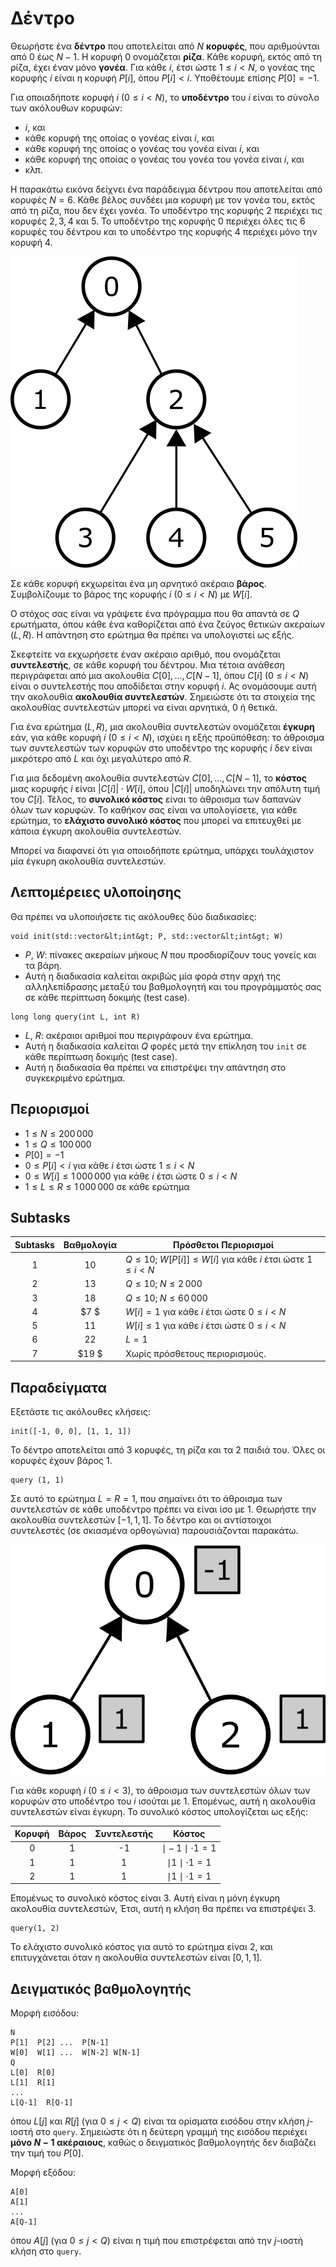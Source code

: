 
# Δέντρο

Θεωρήστε ένα **δέντρο** που αποτελείται από $N$ **κορυφές**,
 που αριθμούνται από $0$ έως $N-1$.
Η κορυφή $0$ ονομάζεται **ρίζα**.
Κάθε κορυφή, εκτός από τη ρίζα, έχει έναν μόνο **γονέα**.
Για κάθε $i$, έτσι ώστε $1 \leq i < N$,
 ο γονέας της κορυφής $i$ είναι η κορυφή $P[i]$, όπου $P[i] < i$.
Υποθέτουμε επίσης $P[0] = -1$.

Για οποιαδήποτε κορυφή $i$ ($0 \leq i < N$),
 το **υποδέντρο** του $i$ είναι το σύνολο των ακόλουθων κορυφών:
 * $i$, και
 * κάθε κορυφή της οποίας ο γονέας είναι $i$, και
 * κάθε κορυφή της οποίας ο γονέας του γονέα είναι $i$, και
 * κάθε κορυφή της οποίας ο γονέας του γονέα του γονέα είναι $i$, και
 * κλπ.

Η παρακάτω εικόνα δείχνει ένα παράδειγμα δέντρου που αποτελείται από κορυφές $N = 6$.
Κάθε βέλος συνδέει μια κορυφή με τον γονέα του,
 εκτός από τη ρίζα, που δεν έχει γονέα.
Το υποδέντρο της κορυφής $2$ περιέχει τις κορυφές $2, 3, 4$ και $5$.
Το υποδέντρο της κορυφής $0$ περιέχει όλες τις $6$ κορυφές του δέντρου
 και το υποδέντρο της κορυφής $4$ περιέχει μόνο την κορυφή $4$.

![](subtrees.png "150")

Σε κάθε κορυφή εκχωρείται ένα μη αρνητικό ακέραιο **βάρος**.
Συμβολίζουμε το βάρος της κορυφής $i$ ($0 \leq i < N$) με $W[i]$.

Ο στόχος σας είναι να γράψετε ένα πρόγραμμα που θα απαντά σε $Q$ ερωτήματα,
όπου κάθε ένα  καθορίζεται από ένα ζεύγος θετικών ακεραίων $(L, R)$.
Η απάντηση στο ερώτημα θα πρέπει να υπολογιστεί ως εξής.

Σκεφτείτε να εκχωρήσετε έναν ακέραιο αριθμό,
 που ονομάζεται **συντελεστής**, σε κάθε κορυφή του δέντρου.
Μια τέτοια ανάθεση περιγράφεται από μια ακολουθία $C[0], \ldots, C[N-1]$,
 όπου $C[i]$ ($0 \leq i < N$) είναι ο συντελεστής που αποδίδεται στην κορυφή $i$.
Ας ονομάσουμε αυτή την ακολουθία **ακολουθία συντελεστών**.
Σημειώστε ότι τα στοιχεία της ακολουθίας συντελεστών μπορεί να είναι αρνητικά, $0$ ή θετικά.

Για ένα ερώτημα $(L, R)$,
 μια ακολουθία συντελεστών ονομάζεται **έγκυρη**
 εάν, για κάθε κορυφή $i$ ($0 \leq i < N$),
 ισχύει η εξής προϋπόθεση:
 το άθροισμα των συντελεστών των κορυφών στο υποδέντρο της κορυφής $i$
 δεν είναι μικρότερο από $L$ και όχι μεγαλύτερο από $R$.

Για μια δεδομένη ακολουθία συντελεστών $C[0], \ldots, C[N-1]$,
 το **κόστος** μιας κορυφής $i$ είναι $|C[i]| \cdot W[i]$,
 όπου $|C[i]|$ υποδηλώνει την απόλυτη τιμή του $C[i]$.
Τέλος, το **συνολικό κόστος** είναι το άθροισμα των δαπανών όλων των κορυφών.
Το καθήκον σας είναι να υπολογίσετε, για κάθε ερώτημα,
 το **ελάχιστο συνολικό κόστος** που μπορεί να επιτευχθεί με κάποια έγκυρη ακολουθία συντελεστών.

Μπορεί να διαφανεί ότι για οποιοδήποτε ερώτημα, υπάρχει τουλάχιστον μία έγκυρη ακολουθία συντελεστών.

## Λεπτομέρειες υλοποίησης

Θα πρέπει να υλοποιήσετε τις ακόλουθες δύο διαδικασίες:

```
void init(std::vector&lt;int&gt; P, std::vector&lt;int&gt; W)
```

* $P$, $W$: πίνακες ακεραίων μήκους $N$
που προσδιορίζουν τους γονείς και τα βάρη.
* Αυτή η διαδικασία καλείται ακριβώς μία φορά
 στην αρχή της αλληλεπίδρασης μεταξύ του βαθμολογητή και του προγράμματός σας σε κάθε περίπτωση δοκιμής (test case).

```
long long query(int L, int R)
```
* $L$, $R$: ακέραιοι αριθμοί που περιγράφουν ένα ερώτημα.
* Αυτή η διαδικασία καλείται $Q$ φορές μετά την επίκληση του `init` σε κάθε περίπτωση δοκιμής (test case).
* Αυτή η διαδικασία θα πρέπει να επιστρέψει την απάντηση στο συγκεκριμένο ερώτημα.


## Περιορισμοί

* $1 \leq N \leq 200\,000$
* $1 \leq Q \leq 100\,000$
* $P[0] = -1$
* $0 \leq P[i] < i$ για κάθε $i$ έτσι ώστε $1 \leq i < N$
* $0 \leq W[i] \leq 1\,000\,000$ για κάθε $i$ έτσι ώστε $0 \leq i < N$
* $1 \leq L \leq R \leq 1\,000\,000$ σε κάθε ερώτημα

## Subtasks 

| Subtasks | Βαθμολογία | Πρόσθετοι Περιορισμοί |
| :-----: | :----: | ---------------------- |
| 1 | $10$ | $Q \leq 10$; $W[P[i]] \leq W[i]$ για κάθε $i$ έτσι ώστε $1 \leq i < N$
|   2     |  $13$  | $Q \leq 10$; $N \leq 2\,000$
|   3     |  $18$  | $Q \leq 10$; $N \leq 60\,000$
| 4 | $7 $ | $W[i] = 1$ για κάθε $i$ έτσι ώστε $0 \leq i < N$
| 5 | $11$ | $W[i] \leq 1$ για κάθε $i$ έτσι ώστε $0 \leq i < N$
| 6 | $22$ | $L = 1$
| 7 | $19 $ | Χωρίς πρόσθετους περιορισμούς.



## Παραδείγματα

Εξετάστε τις ακόλουθες κλήσεις:

```
init([-1, 0, 0], [1, 1, 1])
```
Το δέντρο αποτελείται από $3$ κορυφές, τη ρίζα και τα $2$ παιδιά του.
Όλες οι κορυφές έχουν βάρος $1$.

```
query (1, 1)
```

Σε αυτό το ερώτημα $L = R = 1$,
 που σημαίνει ότι το άθροισμα των συντελεστών σε κάθε υποδέντρο πρέπει να είναι ίσο με $1$.
Θεωρήστε την ακολουθία συντελεστών $[-1, 1, 1]$.
Το δέντρο και οι αντίστοιχοι συντελεστές (σε σκιασμένα ορθογώνια) παρουσιάζονται παρακάτω.

![](ex1.png "150")

Για κάθε κορυφή $i$ ($0 \leq i < 3$), το άθροισμα των συντελεστών όλων των κορυφών
 στο υποδέντρο του $i$ ισούται με $1$.
Επομένως, αυτή η ακολουθία συντελεστών είναι έγκυρη.
Το συνολικό κόστος υπολογίζεται ως εξής:


| Κορυφή | Βάρος | Συντελεστής | Κόστος |
| :----: | :----: | :---------: | :------------------------: |
| 0 | 1 | -1 | $\mid -1 \mid \cdot 1 = 1$
| 1 | 1 | 1 | $\mid 1 \mid \cdot 1 = 1$
| 2 | 1 | 1 | $\mid 1 \mid \cdot 1 = 1$

Επομένως το συνολικό κόστος είναι $3$.
Αυτή είναι η μόνη έγκυρη ακολουθία συντελεστών,
 Έτσι, αυτή η κλήση θα πρέπει να επιστρέψει $3$.

```
query(1, 2)
```
Το ελάχιστο συνολικό κόστος για αυτό το ερώτημα είναι $2$,
 και επιτυγχάνεται όταν η ακολουθία συντελεστών είναι $[0, 1, 1]$.

## Δειγματικός βαθμολογητής

Μορφή εισόδου:

```
N
P[1]  P[2] ...  P[N-1]
W[0]  W[1] ...  W[N-2] W[N-1]
Q
L[0]  R[0]
L[1]  R[1]
...
L[Q-1]  R[Q-1]
```

όπου $L[j]$ και $R[j]$
 (για $0 \leq j < Q$)
 είναι τα ορίσματα εισόδου στην κλήση $j$-ιοστή στο `query`.
Σημειώστε ότι η δεύτερη γραμμή της εισόδου περιέχει **μόνο $N-1$ ακέραιους**,
 καθώς ο  δειγματικός βαθμολογητής δεν διαβάζει την τιμή του $P[0]$.

Μορφή εξόδου:
```
A[0]
A[1]
...
A[Q-1]
```

όπου $A[j]$
 (για $0 \leq j < Q$)
 είναι η τιμή που επιστρέφεται από την  $j$-ιοστή κλήση στο `query`.
